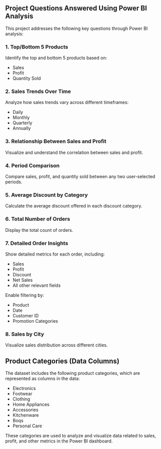 ## **Project Questions Answered Using Power BI Analysis**

This project addresses the following key questions through Power BI analysis:

### **1. Top/Bottom 5 Products**
Identify the top and bottom 5 products based on:
- Sales
- Profit
- Quantity Sold

### **2. Sales Trends Over Time**
Analyze how sales trends vary across different timeframes:
- Daily
- Monthly
- Quarterly
- Annually

### **3. Relationship Between Sales and Profit**
Visualize and understand the correlation between sales and profit.

### **4. Period Comparison**
Compare sales, profit, and quantity sold between any two user-selected periods.

### **5. Average Discount by Category**
Calculate the average discount offered in each discount category.

### **6. Total Number of Orders**
Display the total count of orders.

### **7. Detailed Order Insights**
Show detailed metrics for each order, including:
- Sales
- Profit
- Discount
- Net Sales
- All other relevant fields

Enable filtering by:
- Product
- Date
- Customer ID
- Promotion Categories

### **8. Sales by City**
Visualize sales distribution across different cities.



## **Product Categories (Data Columns)**

The dataset includes the following product categories, which are represented as columns in the data:

- Electronics
- Footwear
- Clothing
- Home Appliances
- Accessories
- Kitchenware
- Boqs
- Personal Care

These categories are used to analyze and visualize data related to sales, profit, and other metrics in the Power BI dashboard.